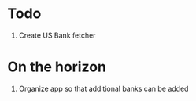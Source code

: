 # Todo #
1. Create US Bank fetcher

# On the horizon #
1. Organize app so that additional banks can be added